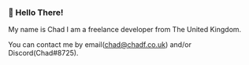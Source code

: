 ### 👋 Hello There!

My name is Chad I am a freelance developer from The United Kingdom.

You can contact me by email(chad@chadf.co.uk) and/or Discord(Chad#8725).

